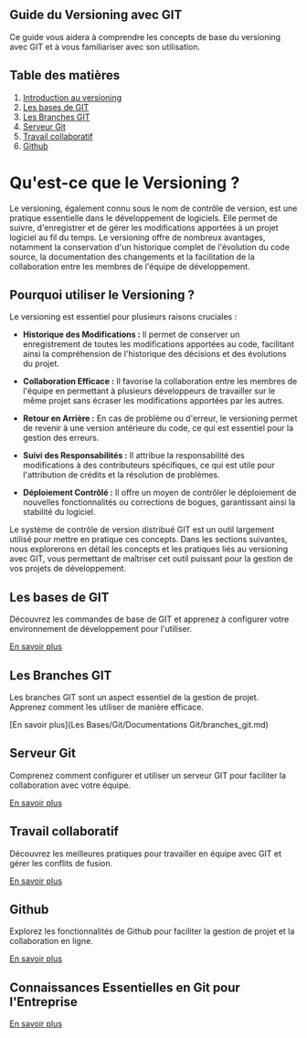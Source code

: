 ## Guide du Versioning avec GIT

Ce guide vous aidera à comprendre les concepts de base du versioning avec GIT et à vous familiariser avec son utilisation.

## Table des matières

1. [Introduction au versioning](#introduction-au-versioning)
2. [Les bases de GIT](#les-bases-de-git)
3. [Les Branches GIT](#les-branches-git)
4. [Serveur Git](#serveur-git)
5. [Travail collaboratif](#travail-collaboratif)
6. [Github](#github)

# Qu'est-ce que le Versioning ?

Le versioning, également connu sous le nom de contrôle de version, est une pratique essentielle dans le développement de logiciels. Elle permet de suivre, d'enregistrer et de gérer les modifications apportées à un projet logiciel au fil du temps. Le versioning offre de nombreux avantages, notamment la conservation d'un historique complet de l'évolution du code source, la documentation des changements et la facilitation de la collaboration entre les membres de l'équipe de développement.

## Pourquoi utiliser le Versioning ?

Le versioning est essentiel pour plusieurs raisons cruciales :

- **Historique des Modifications :** Il permet de conserver un enregistrement de toutes les modifications apportées au code, facilitant ainsi la compréhension de l'historique des décisions et des évolutions du projet.

- **Collaboration Efficace :** Il favorise la collaboration entre les membres de l'équipe en permettant à plusieurs développeurs de travailler sur le même projet sans écraser les modifications apportées par les autres.

- **Retour en Arrière :** En cas de problème ou d'erreur, le versioning permet de revenir à une version antérieure du code, ce qui est essentiel pour la gestion des erreurs.

- **Suivi des Responsabilités :** Il attribue la responsabilité des modifications à des contributeurs spécifiques, ce qui est utile pour l'attribution de crédits et la résolution de problèmes.

- **Déploiement Contrôlé :** Il offre un moyen de contrôler le déploiement de nouvelles fonctionnalités ou corrections de bogues, garantissant ainsi la stabilité du logiciel.

Le système de contrôle de version distribué GIT est un outil largement utilisé pour mettre en pratique ces concepts. Dans les sections suivantes, nous explorerons en détail les concepts et les pratiques liés au versioning avec GIT, vous permettant de maîtriser cet outil puissant pour la gestion de vos projets de développement.


## Les bases de GIT

Découvrez les commandes de base de GIT et apprenez à configurer votre environnement de développement pour l'utiliser.

[En savoir plus](Documentations_Git/base_git.md)

## Les Branches GIT

Les branches GIT sont un aspect essentiel de la gestion de projet. Apprenez comment les utiliser de manière efficace.

[En savoir plus](Les Bases/Git/Documentations Git/branches_git.md)

## Serveur Git

Comprenez comment configurer et utiliser un serveur GIT pour faciliter la collaboration avec votre équipe.

[En savoir plus](Documentations_Git/serveur_git.md)

## Travail collaboratif

Découvrez les meilleures pratiques pour travailler en équipe avec GIT et gérer les conflits de fusion.

[En savoir plus](Documentations_Git/travail_collaboratif.md)

## Github

Explorez les fonctionnalités de Github pour faciliter la gestion de projet et la collaboration en ligne.

[En savoir plus](Documentations_Git/github.md)

## Connaissances Essentielles en Git pour l'Entreprise

[En savoir plus](Documentations_Git/Connaissances_Git_en_Entreprise.md)